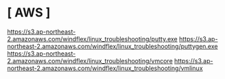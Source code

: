 # [ AWS ]

https://s3.ap-northeast-2.amazonaws.com/windflex/linux_troubleshooting/putty.exe
https://s3.ap-northeast-2.amazonaws.com/windflex/linux_troubleshooting/puttygen.exe
https://s3.ap-northeast-2.amazonaws.com/windflex/linux_troubleshooting/vmcore
https://s3.ap-northeast-2.amazonaws.com/windflex/linux_troubleshooting/vmlinux




